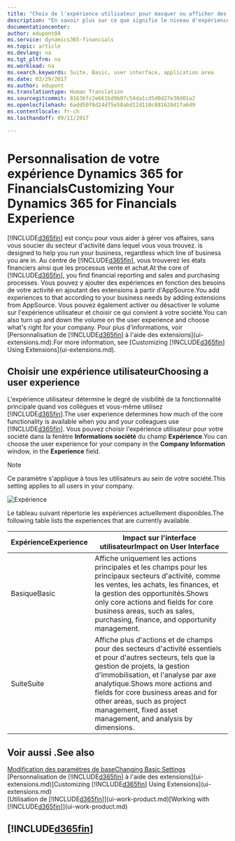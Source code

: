 ```yaml
---
title: "Choix de l'expérience utilisateur pour masquer ou afficher des fonctions avancées | Microsoft Docs"
description: "En savoir plus sur ce que signifie le niveau d'expérience Basic et Suite pour l'interface utilisateur, les domaines d'application, et votre société dans Dynamics 365 for Financials."
documentationcenter: 
author: edupont04
ms.service: dynamics365-financials
ms.topic: article
ms.devlang: na
ms.tgt_pltfrm: na
ms.workload: na
ms.search.keywords: Suite, Basic, user interface, application area
ms.date: 03/29/2017
ms.author: edupont
ms.translationtype: Human Translation
ms.sourcegitcommit: 81636fc2e661bd9b07c54da1cd5d0d27e30d01a2
ms.openlocfilehash: 6add50f8d24d75e58abd12d110c881628d1fa6d9
ms.contentlocale: fr-ch
ms.lasthandoff: 09/11/2017

---
```

# <a name="customizing-your-dynamics-365-for-financials-experience"></a><span data-ttu-id="a05f1-103">Personnalisation de votre expérience Dynamics 365 for Financials</span><span class="sxs-lookup"><span data-stu-id="a05f1-103">Customizing Your Dynamics 365 for Financials Experience</span></span>
[!INCLUDE[d365fin](includes/d365fin_md.md)]<span data-ttu-id="a05f1-104"> est conçu pour vous aider à gérer vos affaires, sans vous soucier du secteur d'activité dans lequel vous vous trouvez.</span><span class="sxs-lookup"><span data-stu-id="a05f1-104"> is designed to help you run your business, regardless which line of business you are in.</span></span> <span data-ttu-id="a05f1-105">Au centre de [!INCLUDE[d365fin](includes/d365fin_md.md)], vous trouverez les états financiers ainsi que les processus vente et achat.</span><span class="sxs-lookup"><span data-stu-id="a05f1-105">At the core of [!INCLUDE[d365fin](includes/d365fin_md.md)], you find financial reporting and sales and purchasing processes.</span></span> <span data-ttu-id="a05f1-106">Vous pouvez y ajouter des expériences en fonction des besoins de votre activité en ajoutant des extensions à partir d'AppSource.</span><span class="sxs-lookup"><span data-stu-id="a05f1-106">You add experiences to that according to your business needs by adding extensions from AppSource.</span></span> <span data-ttu-id="a05f1-107">Vous pouvez également activer ou désactiver le volume sur l'expérience utilisateur et choisir ce qui convient à votre société.</span><span class="sxs-lookup"><span data-stu-id="a05f1-107">You can also turn up and down the volume on the user experience and choose what's right for your company.</span></span> <span data-ttu-id="a05f1-108">Pour plus d'informations, voir [Personnalisation de [!INCLUDE[d365fin](includes/d365fin_md.md)] à l'aide des extensions](ui-extensions.md).</span><span class="sxs-lookup"><span data-stu-id="a05f1-108">For more information, see [Customizing [!INCLUDE[d365fin](includes/d365fin_md.md)] Using Extensions](ui-extensions.md).</span></span>

## <a name="choosing-a-user-experience"></a><span data-ttu-id="a05f1-109">Choisir une expérience utilisateur</span><span class="sxs-lookup"><span data-stu-id="a05f1-109">Choosing a user experience</span></span>
<span data-ttu-id="a05f1-110">L'expérience utilisateur détermine le degré de visibilité de la fonctionnalité principale quand vos collègues et vous-même utilisez [!INCLUDE[d365fin](includes/d365fin_md.md)].</span><span class="sxs-lookup"><span data-stu-id="a05f1-110">The user experience determines how much of the core functionality is available when you and your colleagues use [!INCLUDE[d365fin](includes/d365fin_md.md)].</span></span> <span data-ttu-id="a05f1-111">Vous pouvez choisir l'expérience utilisateur pour votre société dans la fenêtre **Informations société** du champ **Expérience**.</span><span class="sxs-lookup"><span data-stu-id="a05f1-111">You can choose the user experience for your company in the **Company Information** window, in the **Experience** field.</span></span>

> [!NOTE]  
>   <span data-ttu-id="a05f1-112">Ce paramètre s'applique à tous les utilisateurs au sein de votre société.</span><span class="sxs-lookup"><span data-stu-id="a05f1-112">This setting applies to all users in your company.</span></span>

![Expérience](media/ui-experience/experience.gif)

<span data-ttu-id="a05f1-114">Le tableau suivant répertorie les expériences actuellement disponibles.</span><span class="sxs-lookup"><span data-stu-id="a05f1-114">The following table lists the experiences that are currently available.</span></span>

| <span data-ttu-id="a05f1-115">Expérience</span><span class="sxs-lookup"><span data-stu-id="a05f1-115">Experience</span></span> | <span data-ttu-id="a05f1-116">Impact sur l'interface utilisateur</span><span class="sxs-lookup"><span data-stu-id="a05f1-116">Impact on User Interface</span></span> |
| --- | --- |
| <span data-ttu-id="a05f1-117">Basique</span><span class="sxs-lookup"><span data-stu-id="a05f1-117">Basic</span></span> |<span data-ttu-id="a05f1-118">Affiche uniquement les actions principales et les champs pour les principaux secteurs d'activité, comme les ventes, les achats, les finances, et la gestion des opportunités.</span><span class="sxs-lookup"><span data-stu-id="a05f1-118">Shows only core actions and fields for core business areas, such as sales, purchasing, finance, and opportunity management.</span></span> |
| <span data-ttu-id="a05f1-119">Suite</span><span class="sxs-lookup"><span data-stu-id="a05f1-119">Suite</span></span> |<span data-ttu-id="a05f1-120">Affiche plus d'actions et de champs pour des secteurs d'activité essentiels et pour d'autres secteurs, tels que la gestion de projets, la gestion d'immobilisation, et l'analyse par axe analytique.</span><span class="sxs-lookup"><span data-stu-id="a05f1-120">Shows more actions and fields for core business areas and for other areas, such as project management, fixed asset management, and analysis by dimensions.</span></span> |

## <a name="see-also"></a><span data-ttu-id="a05f1-121">Voir aussi .</span><span class="sxs-lookup"><span data-stu-id="a05f1-121">See also</span></span>
[<span data-ttu-id="a05f1-122">Modification des paramètres de base</span><span class="sxs-lookup"><span data-stu-id="a05f1-122">Changing Basic Settings</span></span>](ui-change-basic-settings.md)  
<span data-ttu-id="a05f1-123">[Personnalisation de [!INCLUDE[d365fin](includes/d365fin_md.md)] à l'aide des extensions](ui-extensions.md)</span><span class="sxs-lookup"><span data-stu-id="a05f1-123">[Customizing [!INCLUDE[d365fin](includes/d365fin_md.md)] Using Extensions](ui-extensions.md)</span></span>  
<span data-ttu-id="a05f1-124">[Utilisation de [!INCLUDE[d365fin](includes/d365fin_md.md)]](ui-work-product.md)</span><span class="sxs-lookup"><span data-stu-id="a05f1-124">[Working with [!INCLUDE[d365fin](includes/d365fin_md.md)]](ui-work-product.md)</span></span>

## [!INCLUDE[d365fin](includes/free_trial_md.md)]
